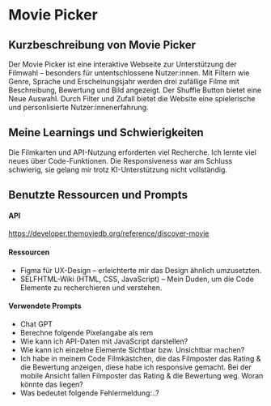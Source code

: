 # Movie Picker

## Kurzbeschreibung von Movie Picker 
Der Movie Picker ist eine interaktive Webseite zur Unterstützung der Filmwahl – besonders für untentschlossene Nutzer:innen. Mit Filtern wie Genre, Sprache und Erscheinungsjahr werden drei zufällige Filme mit Beschreibung, Bewertung und Bild angezeigt. Der Shuffle Button bietet eine Neue Auswahl. Durch Filter und Zufall bietet die Website eine spielerische und personlisierte Nutzer:innenerfahrung.

## Meine Learnings und Schwierigkeiten
Die Filmkarten und API-Nutzung erforderten viel Recherche. Ich lernte viel neues über Code-Funktionen. Die Responsiveness war am Schluss schwierig, sie gelang mir trotz KI-Unterstützung nicht vollständig.

## Benutzte Ressourcen und Prompts 

#### API
https://developer.themoviedb.org/reference/discover-movie

#### Ressourcen
- Figma für UX-Design – erleichterte mir das Design ähnlich umzusetzten. 
- SELFHTML-Wiki (HTML, CSS, JavaScript) – Mein Duden, um die Code Elemente zu recherchieren und verstehen.

#### Verwendete Prompts 
- Chat GPT
- Berechne folgende Pixelangabe als rem 
- Wie kann ich API-Daten mit JavaScript darstellen?
- Wie kann ich einzelne Elemente Sichtbar bzw. Unsichtbar machen? 
- Ich habe in meinem Code Filmkästchen, die das Filmposter das Rating & die Bewertung anzeigen, diese habe ich responsive gemacht. Bei der mobile Ansicht fallen Filmposter das Rating & die Bewertung weg. Woran könnte das liegen? 
- Was bedeutet folgende Fehlermeldung:..? 
